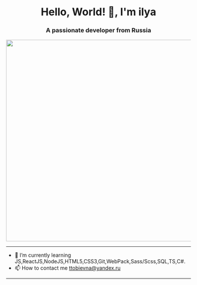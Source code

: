 <h1 align="center">Hello, World! 👋, I'm ilya</h1>
<h3 align="center">A passionate developer from Russia</h3>
<img src="https://github.com/21Ner04/21Ner04/assets/133259264/7ffe53b5-db5e-47b6-9104-bca8eb914849" width="900" height="550"  />

__________

* 🧠 I’m currently learning JS,ReactJS,NodeJS,HTML5,CSS3,Git,WebPack,Sass/Scss,SQL,TS,С#.
* 📫 How to contact me ttobievna@yandex.ru

_________
